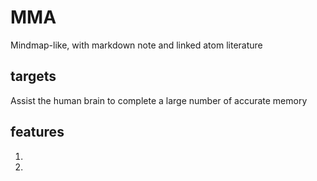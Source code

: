 # MMA

Mindmap-like, with markdown note and linked atom literature

## targets

Assist the human brain to complete a large number of accurate memory

## features

1.
2.
